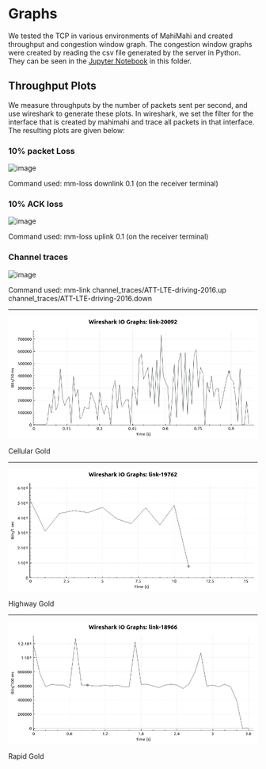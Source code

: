 # Graphs

We tested the TCP in various environments of MahiMahi and created throughput and congestion window graph. The congestion window graphs were created by reading the csv file generated by the server in Python. They can be seen in the [Jupyter Notebook](https://github.com/taoprajjwal/Project2-Prajjwal-Romeno/blob/main/Graphs/Plot%20Congestion%20window.ipynb) in this folder.

## Throughput Plots

We measure throughputs by the number of packets sent per second, and use wireshark to generate these plots. In wireshark, we set the filter for the interface that is created by mahimahi and trace all packets in that interface. The resulting plots are given below:

### 10% packet Loss

![image](https://user-images.githubusercontent.com/19713194/117072682-e2886080-ad41-11eb-86b7-6788921647e3.png)

Command used: mm-loss downlink 0.1 (on the receiver terminal)

### 10% ACK loss

![image](https://user-images.githubusercontent.com/19713194/117072730-f9c74e00-ad41-11eb-9e62-48950277b4a6.png)

Command used: mm-loss uplink 0.1 (on the receiver terminal)

### Channel traces

![image](https://user-images.githubusercontent.com/19713194/117072855-254a3880-ad42-11eb-8078-334db7491345.png)

Command used: mm-link channel_traces/ATT-LTE-driving-2016.up channel_traces/ATT-LTE-driving-2016.down

---

![image](cellularGold.png)

Cellular Gold

---

![image](highwayGold.png)

Highway Gold

---

![image](rapidGold.png)

Rapid Gold
